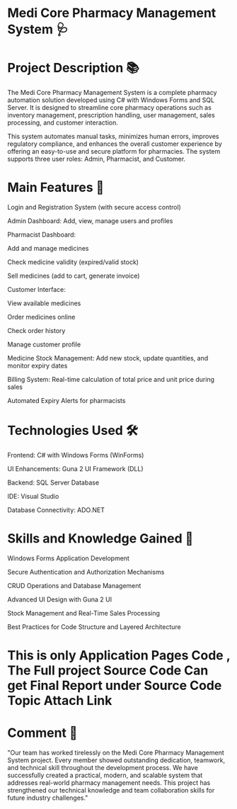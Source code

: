 
# Medi Core Pharmacy Management System 🩺

# Project Description 📚
The Medi Core Pharmacy Management System is a complete pharmacy automation solution developed using C# with Windows Forms and SQL Server. It is designed to streamline core pharmacy operations such as inventory management, prescription handling, user management, sales processing, and customer interaction.

This system automates manual tasks, minimizes human errors, improves regulatory compliance, and enhances the overall customer experience by offering an easy-to-use and secure platform for pharmacies. The system supports three user roles: Admin, Pharmacist, and Customer.

# Main Features 🚀
Login and Registration System (with secure access control)

Admin Dashboard: Add, view, manage users and profiles

Pharmacist Dashboard:

Add and manage medicines

Check medicine validity (expired/valid stock)

Sell medicines (add to cart, generate invoice)

Customer Interface:

View available medicines

Order medicines online

Check order history

Manage customer profile

Medicine Stock Management: Add new stock, update quantities, and monitor expiry dates

Billing System: Real-time calculation of total price and unit price during sales

Automated Expiry Alerts for pharmacists

# Technologies Used 🛠️ 
Frontend: C# with Windows Forms (WinForms)

UI Enhancements: Guna 2 UI Framework (DLL)

Backend: SQL Server Database

IDE: Visual Studio

Database Connectivity: ADO.NET

# Skills and Knowledge Gained 🧠
Windows Forms Application Development

Secure Authentication and Authorization Mechanisms

CRUD Operations and Database Management

Advanced UI Design with Guna 2 UI

Stock Management and Real-Time Sales Processing

Best Practices for Code Structure and Layered Architecture

# This is only Application Pages Code , The Full project Source Code Can get Final Report under Source Code Topic Attach Link 

# Comment 📝
"Our team has worked tirelessly on the Medi Core Pharmacy Management System project. Every member showed outstanding dedication, teamwork, and technical skill throughout the development process. We have successfully created a practical, modern, and scalable system that addresses real-world pharmacy management needs. This project has strengthened our technical knowledge and team collaboration skills for future industry challenges."
